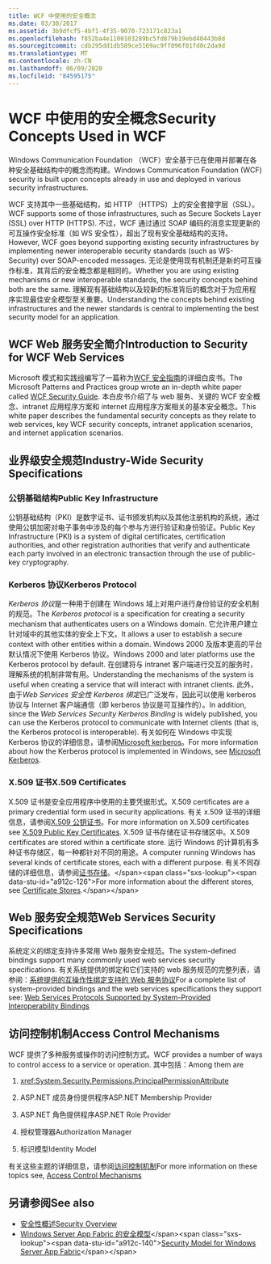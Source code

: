 ```yaml
---
title: WCF 中使用的安全概念
ms.date: 03/30/2017
ms.assetid: 3b9dfcf5-4bf1-4f35-9070-723171c823a1
ms.openlocfilehash: f852ba4e1100103289bc5fd879b19ebd40443b8d
ms.sourcegitcommit: cdb295dd1db589ce5169ac9ff096f01fd0c2da9d
ms.translationtype: MT
ms.contentlocale: zh-CN
ms.lasthandoff: 06/09/2020
ms.locfileid: "84595175"
---
```

# <a name="security-concepts-used-in-wcf"></a><span data-ttu-id="a912c-102">WCF 中使用的安全概念</span><span class="sxs-lookup"><span data-stu-id="a912c-102">Security Concepts Used in WCF</span></span>
<span data-ttu-id="a912c-103">Windows Communication Foundation （WCF）安全基于已在使用并部署在各种安全基础结构中的概念而构建。</span><span class="sxs-lookup"><span data-stu-id="a912c-103">Windows Communication Foundation (WCF) security is built upon concepts already in use and deployed in various security infrastructures.</span></span>  
  
 <span data-ttu-id="a912c-104">WCF 支持其中一些基础结构，如 HTTP （HTTPS）上的安全套接字层（SSL）。</span><span class="sxs-lookup"><span data-stu-id="a912c-104">WCF supports some of those infrastructures, such as Secure Sockets Layer (SSL) over HTTP (HTTPS).</span></span> <span data-ttu-id="a912c-105">不过，WCF 通过通过 SOAP 编码的消息实现更新的可互操作安全标准（如 WS 安全性），超出了现有安全基础结构的支持。</span><span class="sxs-lookup"><span data-stu-id="a912c-105">However, WCF goes beyond supporting existing security infrastructures by implementing newer interoperable security standards (such as WS-Security) over SOAP-encoded messages.</span></span> <span data-ttu-id="a912c-106">无论是使用现有机制还是新的可互操作标准，其背后的安全概念都是相同的。</span><span class="sxs-lookup"><span data-stu-id="a912c-106">Whether you are using existing mechanisms or new interoperable standards, the security concepts behind both are the same.</span></span> <span data-ttu-id="a912c-107">理解现有基础结构以及较新的标准背后的概念对于为应用程序实现最佳安全模型至关重要。</span><span class="sxs-lookup"><span data-stu-id="a912c-107">Understanding the concepts behind existing infrastructures and the newer standards is central to implementing the best security model for an application.</span></span>  
  
## <a name="introduction-to-security-for-wcf-web-services"></a><span data-ttu-id="a912c-108">WCF Web 服务安全简介</span><span class="sxs-lookup"><span data-stu-id="a912c-108">Introduction to Security for WCF Web Services</span></span>  

<span data-ttu-id="a912c-109">Microsoft 模式和实践组编写了一篇称为[WCF 安全指南](https://archive.codeplex.com/?p=wcfsecurityguide)的详细白皮书。</span><span class="sxs-lookup"><span data-stu-id="a912c-109">The Microsoft Patterns and Practices group wrote an in-depth white paper called [WCF Security Guide](https://archive.codeplex.com/?p=wcfsecurityguide).</span></span> <span data-ttu-id="a912c-110">本白皮书介绍了与 web 服务、关键的 WCF 安全概念、intranet 应用程序方案和 internet 应用程序方案相关的基本安全概念。</span><span class="sxs-lookup"><span data-stu-id="a912c-110">This white paper describes the fundamental security concepts as they relate to web services, key WCF security concepts, intranet application scenarios, and internet application scenarios.</span></span>  
  
## <a name="industry-wide-security-specifications"></a><span data-ttu-id="a912c-111">业界级安全规范</span><span class="sxs-lookup"><span data-stu-id="a912c-111">Industry-Wide Security Specifications</span></span>  
  
### <a name="public-key-infrastructure"></a><span data-ttu-id="a912c-112">公钥基础结构</span><span class="sxs-lookup"><span data-stu-id="a912c-112">Public Key Infrastructure</span></span>  

<span data-ttu-id="a912c-113">公钥基础结构（PKI）是数字证书、证书颁发机构以及其他注册机构的系统，通过使用公钥加密对电子事务中涉及的每个参与方进行验证和身份验证。</span><span class="sxs-lookup"><span data-stu-id="a912c-113">Public Key Infrastructure (PKI) is a system of digital certificates, certification authorities, and other registration authorities that verify and authenticate each party involved in an electronic transaction through the use of public-key cryptography.</span></span>
  
### <a name="kerberos-protocol"></a><span data-ttu-id="a912c-114">Kerberos 协议</span><span class="sxs-lookup"><span data-stu-id="a912c-114">Kerberos Protocol</span></span>  
 <span data-ttu-id="a912c-115">*Kerberos 协议*是一种用于创建在 Windows 域上对用户进行身份验证的安全机制的规范。</span><span class="sxs-lookup"><span data-stu-id="a912c-115">The *Kerberos protocol* is a specification for creating a security mechanism that authenticates users on a Windows domain.</span></span> <span data-ttu-id="a912c-116">它允许用户建立针对域中的其他实体的安全上下文。</span><span class="sxs-lookup"><span data-stu-id="a912c-116">It allows a user to establish a secure context with other entities within a domain.</span></span> <span data-ttu-id="a912c-117">Windows 2000 及版本更高的平台默认情况下使用 Kerberos 协议。</span><span class="sxs-lookup"><span data-stu-id="a912c-117">Windows 2000 and later platforms use the Kerberos protocol by default.</span></span> <span data-ttu-id="a912c-118">在创建将与 intranet 客户端进行交互的服务时，理解系统的机制非常有用。</span><span class="sxs-lookup"><span data-stu-id="a912c-118">Understanding the mechanisms of the system is useful when creating a service that will interact with intranet clients.</span></span> <span data-ttu-id="a912c-119">此外，由于*Web Services 安全性 Kerberos 绑定*已广泛发布，因此可以使用 kerberos 协议与 Internet 客户端通信（即 kerberos 协议是可互操作的）。</span><span class="sxs-lookup"><span data-stu-id="a912c-119">In addition, since the *Web Services Security Kerberos Binding* is widely published, you can use the Kerberos protocol to communicate with Internet clients (that is, the Kerberos protocol is interoperable).</span></span> <span data-ttu-id="a912c-120">有关如何在 Windows 中实现 Kerberos 协议的详细信息，请参阅[Microsoft kerberos](/windows/win32/secauthn/microsoft-kerberos)。</span><span class="sxs-lookup"><span data-stu-id="a912c-120">For more information about how the Kerberos protocol is implemented in Windows, see  [Microsoft Kerberos](/windows/win32/secauthn/microsoft-kerberos).</span></span>  
  
### <a name="x509-certificates"></a><span data-ttu-id="a912c-121">X.509 证书</span><span class="sxs-lookup"><span data-stu-id="a912c-121">X.509 Certificates</span></span>  
 <span data-ttu-id="a912c-122">X.509 证书是安全应用程序中使用的主要凭据形式。</span><span class="sxs-lookup"><span data-stu-id="a912c-122">X.509 certificates are a primary credential form used in security applications.</span></span> <span data-ttu-id="a912c-123">有关 x.509 证书的详细信息，请参阅[X.509 公钥证书](/windows/win32/seccertenroll/about-x-509-public-key-certificates)。</span><span class="sxs-lookup"><span data-stu-id="a912c-123">For more information on X.509 certificates see [X.509 Public Key Certificates](/windows/win32/seccertenroll/about-x-509-public-key-certificates).</span></span> <span data-ttu-id="a912c-124">X.509 证书存储在证书存储区中。</span><span class="sxs-lookup"><span data-stu-id="a912c-124">X.509 certificates are stored within a certificate store.</span></span> <span data-ttu-id="a912c-125">运行 Windows 的计算机有多种证书存储区，每一种都针对不同的用途。</span><span class="sxs-lookup"><span data-stu-id="a912c-125">A computer running Windows has several kinds of certificate stores, each with a different purpose.</span></span> <span data-ttu-id="a912c-126">有关不同存储的详细信息，请参阅[证书存储](https://docs.microsoft.com/previous-versions/windows/it-pro/windows-server-2003/cc757138(v=ws.10))。</span><span class="sxs-lookup"><span data-stu-id="a912c-126">For more information about the different stores, see [Certificate Stores](https://docs.microsoft.com/previous-versions/windows/it-pro/windows-server-2003/cc757138(v=ws.10)).</span></span>  
  
## <a name="web-services-security-specifications"></a><span data-ttu-id="a912c-127">Web 服务安全规范</span><span class="sxs-lookup"><span data-stu-id="a912c-127">Web Services Security Specifications</span></span>  
 <span data-ttu-id="a912c-128">系统定义的绑定支持许多常用 Web 服务安全规范。</span><span class="sxs-lookup"><span data-stu-id="a912c-128">The system-defined bindings support many commonly used web services security specifications.</span></span> <span data-ttu-id="a912c-129">有关系统提供的绑定和它们支持的 web 服务规范的完整列表，请参阅：[系统提供的互操作性绑定支持的 Web 服务协议](web-services-protocols-supported-by-system-provided-interoperability-bindings.md)</span><span class="sxs-lookup"><span data-stu-id="a912c-129">For a complete list of system-provided bindings and the web services specifications they support see: [Web Services Protocols Supported by System-Provided Interoperability Bindings](web-services-protocols-supported-by-system-provided-interoperability-bindings.md)</span></span>  
  
## <a name="access-control-mechanisms"></a><span data-ttu-id="a912c-130">访问控制机制</span><span class="sxs-lookup"><span data-stu-id="a912c-130">Access Control Mechanisms</span></span>  
 <span data-ttu-id="a912c-131">WCF 提供了多种服务或操作的访问控制方式。</span><span class="sxs-lookup"><span data-stu-id="a912c-131">WCF provides a number of ways to control access to a service or operation.</span></span> <span data-ttu-id="a912c-132">其中包括：</span><span class="sxs-lookup"><span data-stu-id="a912c-132">Among them are</span></span>  
  
1. <xref:System.Security.Permissions.PrincipalPermissionAttribute>  
  
2. <span data-ttu-id="a912c-133">ASP.NET 成员身份提供程序</span><span class="sxs-lookup"><span data-stu-id="a912c-133">ASP.NET Membership Provider</span></span>  
  
3. <span data-ttu-id="a912c-134">ASP.NET 角色提供程序</span><span class="sxs-lookup"><span data-stu-id="a912c-134">ASP.NET Role Provider</span></span>  
  
4. <span data-ttu-id="a912c-135">授权管理器</span><span class="sxs-lookup"><span data-stu-id="a912c-135">Authorization Manager</span></span>  
  
5. <span data-ttu-id="a912c-136">标识模型</span><span class="sxs-lookup"><span data-stu-id="a912c-136">Identity Model</span></span>  
  
 <span data-ttu-id="a912c-137">有关这些主题的详细信息，请参阅[访问控制机制](access-control-mechanisms.md)</span><span class="sxs-lookup"><span data-stu-id="a912c-137">For more information on these topics see, [Access Control Mechanisms](access-control-mechanisms.md)</span></span>  
  
## <a name="see-also"></a><span data-ttu-id="a912c-138">另请参阅</span><span class="sxs-lookup"><span data-stu-id="a912c-138">See also</span></span>

- [<span data-ttu-id="a912c-139">安全性概述</span><span class="sxs-lookup"><span data-stu-id="a912c-139">Security Overview</span></span>](security-overview.md)
- <span data-ttu-id="a912c-140">[Windows Server App Fabric 的安全模型](https://docs.microsoft.com/previous-versions/appfabric/ee677202(v=azure.10))</span><span class="sxs-lookup"><span data-stu-id="a912c-140">[Security Model for Windows Server App Fabric](https://docs.microsoft.com/previous-versions/appfabric/ee677202(v=azure.10))</span></span>
